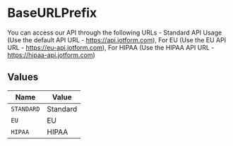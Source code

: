 # BaseURLPrefix

You can access our API through the following URLs - Standard API Usage (Use the default API URL - https://api.jotform.com), For EU (Use the EU API URL - https://eu-api.jotform.com), For HIPAA (Use the HIPAA API URL - https://hipaa-api.jotform.com)


## Values

| Name       | Value      |
| ---------- | ---------- |
| `STANDARD` | Standard   |
| `EU`       | EU         |
| `HIPAA`    | HIPAA      |